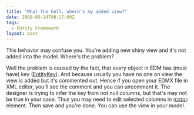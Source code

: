 ```yaml
---
title: "What the hell, where's my added view?"
date: 2009-05-14T08:17:00Z
tags:
  - Entity Framework
layout: post
---
```

This behavior may confuse you. You're adding new shiny view and it's not added into the model. Where's the problem?

Well the problem is caused by the fact, that every object in EDM has (must have) key ([EntityKey][1]). And because usually you have no one on view the view is added but it's commented out. Hence if you open your EDMX file in XML editor, you'll see the comment and you can uncomment it. The designer is trying to infer the key from not null columns, but that's may not be true in your case. Thus you may need to edit selected columns in [<Key>][2] <small>([CSDL][3])</small> element. Then save and you're done. You can use the view in your model.

[1]: http://msdn.microsoft.com/en-us/library/system.data.entitykey.aspx
[2]: http://msdn.microsoft.com/en-us/library/bb399377.aspx
[3]: http://msdn.microsoft.com/en-us/library/bb399288.aspx